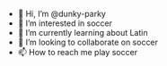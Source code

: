 - 👋 Hi, I’m @dunky-parky
- 👀 I’m interested in soccer
- 🌱 I’m currently learning about Latin
- 💞️ I’m looking to collaborate on soccer
- 📫 How to reach me play soccer

<!---
dunky-parky/dunky-parky is a ✨ special ✨ repository because its `README.md` (this file) appears on your GitHub profile.
You can click the Preview link to take a look at your changes.
--->
